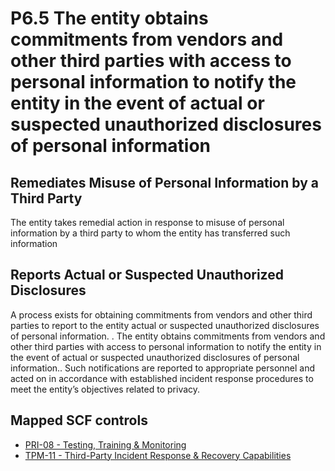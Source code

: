 # P6.5 The entity obtains commitments from vendors and other third parties with access to personal information to notify the entity in the event of actual or suspected unauthorized disclosures of personal information
## Remediates Misuse of Personal Information by a Third Party
The entity takes remedial action in response to misuse of personal information by a third party to whom the entity has transferred such information
## Reports Actual or Suspected Unauthorized Disclosures
A process exists for obtaining commitments from vendors and other third parties to report to the entity actual or suspected unauthorized disclosures of personal information.
. The entity obtains commitments from vendors and other third parties with access to personal information to notify the entity in the event of actual or suspected unauthorized disclosures of personal information.. Such notifications are reported to appropriate personnel and acted on in accordance with established incident response procedures to meet the entity’s objectives related to privacy.
## Mapped SCF controls
- [PRI-08 - Testing, Training & Monitoring](../scf/pri-08-testing,training&monitoring.md)
- [TPM-11 - Third-Party Incident Response & Recovery Capabilities](../scf/tpm-11-third-partyincidentresponse&recoverycapabilities.md)